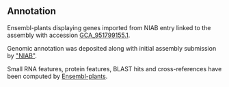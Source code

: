 **Annotation**
----------

Ensembl-plants displaying genes imported from NIAB entry linked to the assembly with accession [GCA\_951799155.1](http://www.ebi.ac.uk/ena/data/view/GCA_951799155.1).

Genomic annotation was deposited along with initial assembly submission by ["NIAB"](https://www.niab.com/).

Small RNA features, protein features, BLAST hits and cross-references have been
computed by [Ensembl-plants](https://plants.ensembl.org/info/genome/annotation/index.html).
